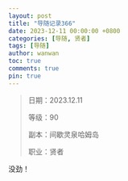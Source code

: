 ```yaml
---
layout: post
title: "导随记录366"
date: 2023-12-11 00:00:00 +0800
categories: [导随, 贤者]
tags: [导随]
author: wanwan
toc: true
comments: true
pin: true
---
```

> 日期：2023.12.11
>
> 等级：90
>
> 副本：间歇灵泉哈姆岛
>
> 职业：贤者

没劲！
